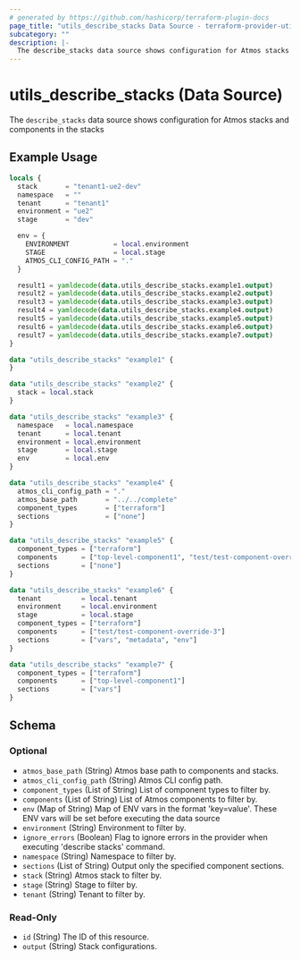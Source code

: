 ```yaml
---
# generated by https://github.com/hashicorp/terraform-plugin-docs
page_title: "utils_describe_stacks Data Source - terraform-provider-utils"
subcategory: ""
description: |-
  The describe_stacks data source shows configuration for Atmos stacks and components in the stacks
---
```


# utils_describe_stacks (Data Source)

The `describe_stacks` data source shows configuration for Atmos stacks and components in the stacks

## Example Usage

```terraform
locals {
  stack       = "tenant1-ue2-dev"
  namespace   = ""
  tenant      = "tenant1"
  environment = "ue2"
  stage       = "dev"

  env = {
    ENVIRONMENT           = local.environment
    STAGE                 = local.stage
    ATMOS_CLI_CONFIG_PATH = "."
  }

  result1 = yamldecode(data.utils_describe_stacks.example1.output)
  result2 = yamldecode(data.utils_describe_stacks.example2.output)
  result3 = yamldecode(data.utils_describe_stacks.example3.output)
  result4 = yamldecode(data.utils_describe_stacks.example4.output)
  result5 = yamldecode(data.utils_describe_stacks.example5.output)
  result6 = yamldecode(data.utils_describe_stacks.example6.output)
  result7 = yamldecode(data.utils_describe_stacks.example7.output)
}

data "utils_describe_stacks" "example1" {
}

data "utils_describe_stacks" "example2" {
  stack = local.stack
}

data "utils_describe_stacks" "example3" {
  namespace   = local.namespace
  tenant      = local.tenant
  environment = local.environment
  stage       = local.stage
  env         = local.env
}

data "utils_describe_stacks" "example4" {
  atmos_cli_config_path = "."
  atmos_base_path       = "../../complete"
  component_types       = ["terraform"]
  sections              = ["none"]
}

data "utils_describe_stacks" "example5" {
  component_types = ["terraform"]
  components      = ["top-level-component1", "test/test-component-override-3"]
  sections        = ["none"]
}

data "utils_describe_stacks" "example6" {
  tenant          = local.tenant
  environment     = local.environment
  stage           = local.stage
  component_types = ["terraform"]
  components      = ["test/test-component-override-3"]
  sections        = ["vars", "metadata", "env"]
}

data "utils_describe_stacks" "example7" {
  component_types = ["terraform"]
  components      = ["top-level-component1"]
  sections        = ["vars"]
}
```

<!-- schema generated by tfplugindocs -->
## Schema

### Optional

- `atmos_base_path` (String) Atmos base path to components and stacks.
- `atmos_cli_config_path` (String) Atmos CLI config path.
- `component_types` (List of String) List of component types to filter by.
- `components` (List of String) List of Atmos components to filter by.
- `env` (Map of String) Map of ENV vars in the format 'key=value'. These ENV vars will be set before executing the data source
- `environment` (String) Environment to filter by.
- `ignore_errors` (Boolean) Flag to ignore errors in the provider when executing 'describe stacks' command.
- `namespace` (String) Namespace to filter by.
- `sections` (List of String) Output only the specified component sections.
- `stack` (String) Atmos stack to filter by.
- `stage` (String) Stage to filter by.
- `tenant` (String) Tenant to filter by.

### Read-Only

- `id` (String) The ID of this resource.
- `output` (String) Stack configurations.


